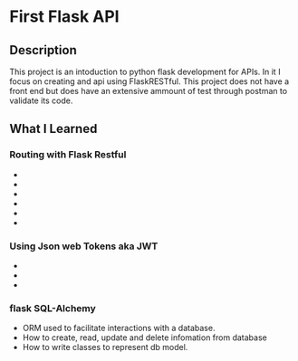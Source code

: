 # First Flask API

## Description 
This project is an intoduction to python flask development for APIs. In it I focus on creating and api using FlaskRESTful. This project does not have a front end but does have an extensive ammount of test through postman to validate its code.

## What I Learned 

### Routing with Flask  Restful 
  - 
  - 
  - 
  - 
  - 
  -
  
###  Using Json web Tokens aka JWT 
  - 
  - 
  - 
  
### flask SQL-Alchemy 
  - ORM used to facilitate interactions with a database. 
  - How to create, read, update and delete infomation from database 
  - How to write classes to represent db model. 

  

